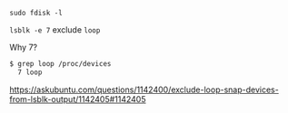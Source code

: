 `sudo fdisk -l`

`lsblk -e 7` exclude `loop`

Why 7?

```bash
$ grep loop /proc/devices
  7 loop
```

https://askubuntu.com/questions/1142400/exclude-loop-snap-devices-from-lsblk-output/1142405#1142405
